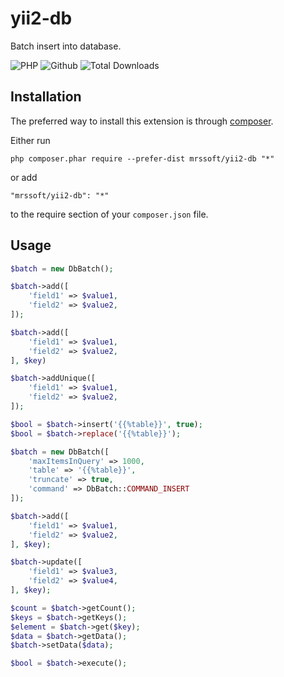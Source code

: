 ﻿yii2-db
=================

Batch insert into database.

![PHP](https://img.shields.io/packagist/php-v/mrssoft/yii2-db.svg)
![Github](https://img.shields.io/github/license/mrs2000/yii2-db.svg)
![Total Downloads](https://img.shields.io/packagist/dt/mrssoft/yii2-db.svg)

Installation
------------

The preferred way to install this extension is through [composer](http://getcomposer.org/download/).

Either run

```
php composer.phar require --prefer-dist mrssoft/yii2-db "*"
```

or add

```
"mrssoft/yii2-db": "*"
```

to the require section of your `composer.json` file.


Usage
-----

```php
$batch = new DbBatch();

$batch->add([
    'field1' => $value1,
    'field2' => $value2,
]);

$batch->add([
    'field1' => $value1,
    'field2' => $value2,
], $key)

$batch->addUnique([
    'field1' => $value1,
    'field2' => $value2,
]);

$bool = $batch->insert('{{%table}}', true);
$bool = $batch->replace('{{%table}}');

```

```php
$batch = new DbBatch([
    'maxItemsInQuery' => 1000,
    'table' => '{{%table}}',
    'truncate' => true,
    'command' => DbBatch::COMMAND_INSERT
]);

$batch->add([
    'field1' => $value1,
    'field2' => $value2,
], $key);

$batch->update([
    'field1' => $value3,
    'field2' => $value4,
], $key);

$count = $batch->getCount();
$keys = $batch->getKeys();
$element = $batch->get($key);
$data = $batch->getData();
$batch->setData($data);

$bool = $batch->execute();
```